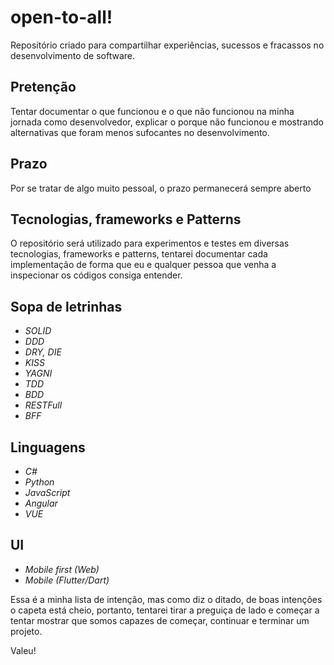 # open-to-all!


Repositório criado para compartilhar experiências, sucessos e fracassos no desenvolvimento de software.

## Pretenção
Tentar documentar o que funcionou e o que não funcionou na minha jornada como desenvolvedor, explicar o porque não funcionou e mostrando alternativas que foram menos sufocantes no desenvolvimento.

## Prazo
Por se tratar de algo muito pessoal, o prazo permanecerá sempre aberto

## Tecnologias, frameworks e Patterns
O repositório será utilizado para experimentos e testes em diversas tecnologias, frameworks e patterns, tentarei documentar cada implementação de forma que eu e qualquer pessoa que venha a inspecionar os códigos consiga entender.

## Sopa de letrinhas
* _SOLID_
* _DDD_
* _DRY, DIE_
* _KISS_
* _YAGNI_
* _TDD_
* _BDD_
* _RESTFull_
* _BFF_

## Linguagens
* _C#_
* _Python_
* _JavaScript_
* _Angular_
* _VUE_

## UI
* _Mobile first (Web)_
* _Mobile (Flutter/Dart)_

Essa é a minha lista de intenção, mas como diz o ditado, de boas intenções o capeta está cheio, portanto, tentarei tirar a preguiça de lado e começar a tentar mostrar que somos capazes de começar, continuar e terminar um projeto.

Valeu!

